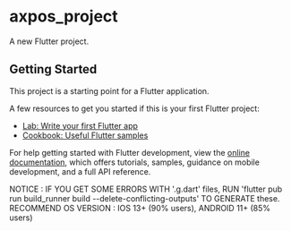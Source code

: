 # axpos_project

A new Flutter project.

## Getting Started

This project is a starting point for a Flutter application.

A few resources to get you started if this is your first Flutter project:

- [Lab: Write your first Flutter app](https://docs.flutter.dev/get-started/codelab)
- [Cookbook: Useful Flutter samples](https://docs.flutter.dev/cookbook)

For help getting started with Flutter development, view the
[online documentation](https://docs.flutter.dev/), which offers tutorials,
samples, guidance on mobile development, and a full API reference.


NOTICE : IF YOU GET SOME ERRORS WITH '.g.dart' files, RUN 'flutter pub run build_runner build --delete-conflicting-outputs' TO GENERATE these.
RECOMMEND OS VERSION : IOS 13+ (90% users), ANDROID 11+ (85% users)